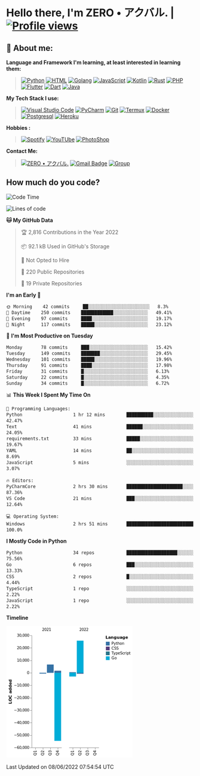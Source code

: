 # **Hello there**, I'm ZERO • アクバル. | [![Profile views](https://gpvc.arturio.dev/Ryomen-Sukuna)](https://github.com/Ryomen-Sukuna)

## 👦 **About me**:

**Language and Framework I'm learning, at least interested in learning them:**

> [![Python](https://badges.aleen42.com/src/python.svg)](https://python.org)
> [![HTML](https://img.shields.io/badge/-HTML-%232c3e50?style=flat&logo=php)](https://whatwg.org)
> [![Golang](https://badges.aleen42.com/src/golang.svg)](https://golang.org)
> [![JavaScript](https://badges.aleen42.com/src/javascript.svg)](https://nodejs.org)
> [![Kotlin](https://badges.aleen42.com/src/kotlin.svg)](https://kotlinlang.org)
> [![Rust](https://img.shields.io/badge/-rust-%232c3e50?style=flat&logo=rust)](https://rust-lang.org)
> [![PHP](https://img.shields.io/badge/-php-%232c3e50?style=flat&logo=php)](https://www.php.net)
> [![Flutter](https://img.shields.io/badge/-flutter-%232c3e50?style=flat&logo=flutter)](https://flutter.dev)
> [![Dart](https://img.shields.io/badge/-dart-%232c3e50?style=flat&logo=dart)](https://dart.dev)
> [![Java](https://badges.aleen42.com/src/java.svg)](https://www.java.com/en)

**My Tech Stack I use:**

> [![Visual Studio Code](https://badges.aleen42.com/src/visual_studio_code.svg)](https://code.visualstudio.com)
> [![PyCharm](https://img.shields.io/badge/-pycharm-%23007ACC?style=flat&logo=pycharm&logoColor=black&color=black&labelColor=green)](https://www.jetbrains.com/pycharm)
> [![Git](https://img.shields.io/badge/-Git-%23F05032?style=flat&logo=git&logoColor=%23ffffff)](https://git-scm.com)
> [![Termux](https://img.shields.io/badge/-Termux-%232c3e50?style=flat&logo=typescript)](https://termux.com)
> [![Docker](https://badges.aleen42.com/src/docker.svg)](https://www.docker.com/)
> [![Postgresql](https://img.shields.io/badge/-Postgresql-%232c3e50?style=flat&logo=postgresql)](https://postgresql.org)
> [![Heroku](https://img.shields.io/badge/-Heroku-purple?style=flat&logo=heroku)](https://heroku.com)

**Hobbies :**

> [![Spotify](https://badges.aleen42.com/src/spotify.svg)](https://spotify.com)
> [![YouTUbe](https://badges.aleen42.com/src/youtube.svg)](https://spotify.com)
> [![PhotoShop](https://badges.aleen42.com/src/photoshop.svg)](https://www.adobe.com/products/photoshop.html)

**Contact Me:**

> [![ZERO • アクバル.](https://badges.aleen42.com/src/telegram.svg)](https://t.me/Anomaliii)
> [![Gmail Badge](https://img.shields.io/badge/-ryomensukuna83@gmail.com-c14438?style=flat&logo=Gmail&logoColor=white)](https://ryomensukuna83@gmail.com)
> [![Group](https://img.shields.io/badge/dynamic/json?logo=telegram&label=%40RandomAnimeIndonesia&labelColor=282c34&suffix=+members&color=2CA5E0&query=%24.data.totalSubs&url=https%3A%2F%2Fapi.spencerwoo.com%2Fsubstats%2F%3Fsource%3Dtelegram%26queryKey%3DGrup_Anime_Random&longCache=true%22)](https://t.me/Grup_Anime_Random)
 

## **How much do you code?**

<!--START_SECTION:waka-->
![Code Time](http://img.shields.io/badge/Code%20Time-206%20hrs%2043%20mins-blue)

![Lines of code](https://img.shields.io/badge/From%20Hello%20World%20I%27ve%20Written--24%20Thousand%20lines%20of%20code-blue)

**🐱 My GitHub Data** 

> 🏆 2,816 Contributions in the Year 2022
 > 
> 📦 92.1 kB Used in GitHub's Storage 
 > 
> 🚫 Not Opted to Hire
 > 
> 📜 220 Public Repositories 
 > 
> 🔑 19 Private Repositories  
 > 
**I'm an Early 🐤** 

```text
🌞 Morning    42 commits     ██░░░░░░░░░░░░░░░░░░░░░░░   8.3% 
🌆 Daytime    250 commits    ████████████░░░░░░░░░░░░░   49.41% 
🌃 Evening    97 commits     ████░░░░░░░░░░░░░░░░░░░░░   19.17% 
🌙 Night      117 commits    █████░░░░░░░░░░░░░░░░░░░░   23.12%

```
📅 **I'm Most Productive on Tuesday** 

```text
Monday       78 commits     ███░░░░░░░░░░░░░░░░░░░░░░   15.42% 
Tuesday      149 commits    ███████░░░░░░░░░░░░░░░░░░   29.45% 
Wednesday    101 commits    █████░░░░░░░░░░░░░░░░░░░░   19.96% 
Thursday     91 commits     ████░░░░░░░░░░░░░░░░░░░░░   17.98% 
Friday       31 commits     █░░░░░░░░░░░░░░░░░░░░░░░░   6.13% 
Saturday     22 commits     █░░░░░░░░░░░░░░░░░░░░░░░░   4.35% 
Sunday       34 commits     █░░░░░░░░░░░░░░░░░░░░░░░░   6.72%

```


📊 **This Week I Spent My Time On** 

```text
💬 Programming Languages: 
Python                   1 hr 12 mins        ██████████░░░░░░░░░░░░░░░   42.47% 
Text                     41 mins             ██████░░░░░░░░░░░░░░░░░░░   24.05% 
requirements.txt         33 mins             █████░░░░░░░░░░░░░░░░░░░░   19.67% 
YAML                     14 mins             ██░░░░░░░░░░░░░░░░░░░░░░░   8.69% 
JavaScript               5 mins              ░░░░░░░░░░░░░░░░░░░░░░░░░   3.07%

🔥 Editors: 
PyCharmCore              2 hrs 30 mins       █████████████████████░░░░   87.36% 
VS Code                  21 mins             ███░░░░░░░░░░░░░░░░░░░░░░   12.64%

💻 Operating System: 
Windows                  2 hrs 51 mins       █████████████████████████   100.0%

```

**I Mostly Code in Python** 

```text
Python                   34 repos            ███████████████████░░░░░░   75.56% 
Go                       6 repos             ███░░░░░░░░░░░░░░░░░░░░░░   13.33% 
CSS                      2 repos             █░░░░░░░░░░░░░░░░░░░░░░░░   4.44% 
TypeScript               1 repo              ░░░░░░░░░░░░░░░░░░░░░░░░░   2.22% 
JavaScript               1 repo              ░░░░░░░░░░░░░░░░░░░░░░░░░   2.22%

```


**Timeline**

![Chart not found](https://raw.githubusercontent.com/Ryomen-Sukuna/Ryomen-Sukuna/master/charts/bar_graph.png) 


 Last Updated on 08/06/2022 07:54:54 UTC
<!--END_SECTION:waka-->
